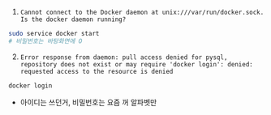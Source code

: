 1. `Cannot connect to the Docker daemon at unix:///var/run/docker.sock. Is the docker daemon running?`
```sh
sudo service docker start
# 비밀번호는 바탕화면에 O

```

2. `Error response from daemon: pull access denied for pysql, repository does not exist or may require 'docker login': denied: requested access to the resource is denied`
```sh
docker login
```
- 아이디는 쓰던거, 비밀번호는 요즘 꺼 알파벳만 

